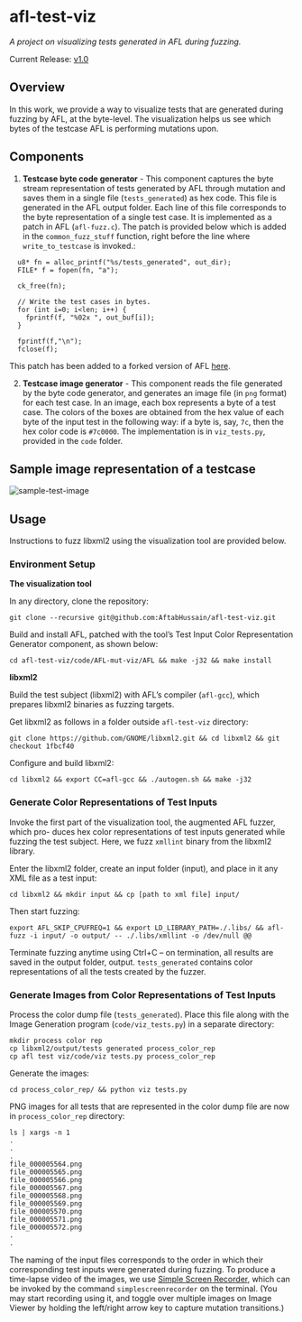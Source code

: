# afl-test-viz
*A project on visualizing tests generated in AFL during fuzzing.*

Current Release: [v1.0](https://github.com/AftabHussain/afl-test-viz/releases/tag/v1.0)

## Overview
In this work, we provide a way to visualize tests that are generated during fuzzing by AFL, at the byte-level. The visualization helps us see which bytes of the testcase AFL is performing mutations upon. 

## Components

1. **Testcase byte code generator** - This component captures the byte stream representation of tests generated by AFL through mutation and saves them in a single file (`tests_generated`) as hex code. This file is generated in the AFL output folder. Each line of this file corresponds to the byte representation of a single test case. It is implemented as a patch in AFL (`afl-fuzz.c`). The patch is provided below which is added in the `common_fuzz_stuff` function, right before the line where `write_to_testcase` is invoked.:

```
  u8* fn = alloc_printf("%s/tests_generated", out_dir);
  FILE* f = fopen(fn, "a");

  ck_free(fn);

  // Write the test cases in bytes.
  for (int i=0; i<len; i++) {
    fprintf(f, "%02x ", out_buf[i]);
  }
  
  fprintf(f,"\n");
  fclose(f);
```

This patch has been added to a forked version of AFL [here](https://github.com/AftabHussain/AFL/commit/6524a627a0bd13544d393e0215cdf98668eaaec4).

2. **Testcase image generator** -  This component reads the file generated by the byte code generator, and generates an image file (in `png` format) for each test case. In an image, each box represents a byte of a test case. The colors of the boxes are obtained from the hex value of each byte of the input test in the following way: if a byte is, say, `7c`, then the hex color code is `#7c0000`. The implementation is in `viz_tests.py`, provided in the `code` folder.

## Sample image representation of a testcase
![sample-test-image](https://github.com/AftabHussain/afl-test-viz/blob/main/figs/test-bytes.png)

## Usage
Instructions to fuzz libxml2 using the visualization tool are provided below.

### Environment Setup

**The visualization tool**

In any directory, clone the repository:

```git clone --recursive git@github.com:AftabHussain/afl-test-viz.git```

Build and install AFL, patched with the tool’s Test Input
Color Representation Generator component, as shown below:

```cd afl-test-viz/code/AFL-mut-viz/AFL && make -j32 && make install```

**libxml2**

Build the test subject (libxml2) with AFL’s
compiler (```afl-gcc```), which prepares libxml2 binaries as fuzzing targets. 

Get libxml2 as follows in a folder outside ```afl-test-viz``` directory:

```git clone https://github.com/GNOME/libxml2.git && cd libxml2 && git checkout 1fbcf40```

Configure and build libxml2:

```cd libxml2 && export CC=afl-gcc && ./autogen.sh && make -j32```

### Generate Color Representations of Test Inputs

Invoke the first part of the visualization tool, the augmented AFL fuzzer, which pro-
duces hex color representations of test inputs generated while fuzzing the
test subject. Here, we fuzz ```xmllint``` binary from the libxml2 library. 

Enter the libxml2 folder, create an input folder (input), and place in it any XML file
as a test input:

```cd libxml2 && mkdir input && cp [path to xml file] input/```

Then start fuzzing:

```export AFL_SKIP_CPUFREQ=1 && export LD_LIBRARY_PATH=./.libs/ && afl-fuzz -i input/ -o output/ -- ./.libs/xmllint -o /dev/null @@```

Terminate fuzzing anytime using Ctrl+C – on termination,
all results are saved in the output folder, output. ```tests_generated``` contains color representations of all the tests created
by the fuzzer.

### Generate Images from Color Representations of Test Inputs

Process the color dump file (```tests_generated```). Place this file along with the Image Generation program
(```code/viz_tests.py```) in a separate directory:

```
mkdir process color rep
cp libxml2/output/tests generated process_color_rep
cp afl test viz/code/viz tests.py process_color_rep
```

Generate the images:

```cd process_color_rep/ && python viz tests.py```

PNG images for all tests that are represented in
the color dump file are now in ```process_color_rep``` directory:

```
ls | xargs -n 1
.
.
.
file_000005564.png
file_000005565.png
file_000005566.png
file_000005567.png
file_000005568.png
file_000005569.png
file_000005570.png
file_000005571.png
file_000005572.png
.
.
```

The naming of the input files corresponds to the order in which their corresponding test inputs were generated during
fuzzing. To produce a time-lapse video of the images, we use [Simple Screen Recorder](https://www.maartenbaert.be/simplescreenrecorder/), 
which can be invoked by the command
```simplescreenrecorder``` on the terminal. (You may start recording using it, and toggle over multiple images on Image Viewer 
by holding the left/right arrow key to capture mutation transitions.)

